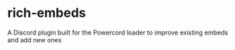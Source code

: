 # rich-embeds
A Discord plugin built for the Powercord loader to improve existing embeds and add new ones
